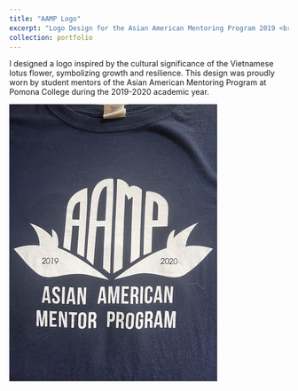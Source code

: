 ```yaml
---
title: "AAMP Logo"
excerpt: "Logo Design for the Asian American Mentoring Program 2019 <br/><img src='/images/AAMP_Logo.jpeg'>"
collection: portfolio
---
```


I designed a logo inspired by the cultural significance of the Vietnamese lotus flower, symbolizing growth and resilience. This design was proudly worn by student mentors of the Asian American Mentoring Program at Pomona College during the 2019-2020 academic year.

![text](/images/AAMP_Logo.jpeg)
